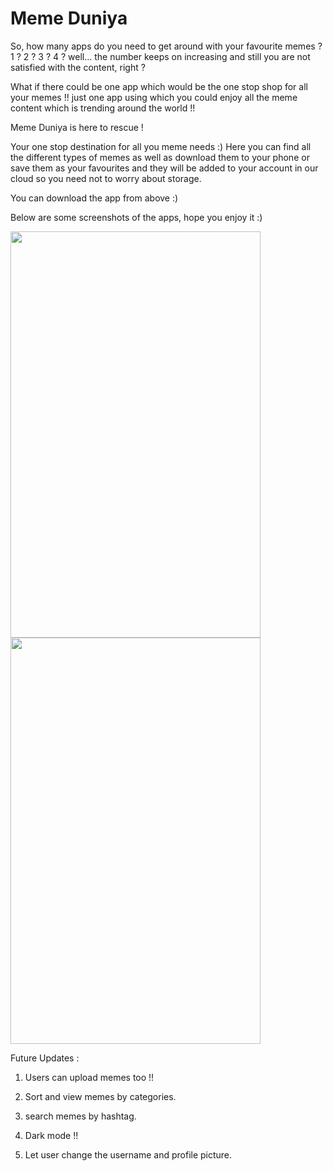 # Meme Duniya


So, how many apps do you need to get around with your favourite memes ? 1 ? 2 ? 3 ? 4 ? well...  the number keeps on increasing and still you are not satisfied with the content, right ?  


What if there could be one app which would be the one stop shop for all your memes !! just one app using which you could enjoy all the meme content which is trending around the world !!


Meme Duniya is here to rescue !


Your one stop destination for all you meme needs :)
Here you can find all the different types of memes as well as download them to your phone or save them as your favourites and they will be added to your account in our cloud so you need not to worry about storage.

You can download the app from above :)

Below are some screenshots of the apps, hope you enjoy it :)






<img src = "https://user-images.githubusercontent.com/29357444/56908202-7d029900-6ac3-11e9-8719-8c8a5df84307.png" width="400" height="650">  <img src = "https://user-images.githubusercontent.com/29357444/56908518-1631af80-6ac4-11e9-9043-0cdb1ee31399.png \" width="400" height="650">








Future Updates :

1. Users can upload memes too !!

2. Sort and view memes by categories.

3. search memes by hashtag.

4. Dark mode !!

5. Let user change the username and profile picture.
